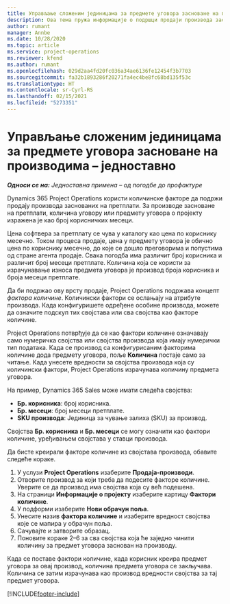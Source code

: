 ```yaml
---
title: Управљање сложеним јединицама за предмете уговора засноване на производима – једноставно
description: Ова тема пружа информације о подршци продаји производа заснованих на претплати.
author: rumant
manager: Annbe
ms.date: 10/28/2020
ms.topic: article
ms.service: project-operations
ms.reviewer: kfend
ms.author: rumant
ms.openlocfilehash: 029d2aa4fd20fc036a34ae6136fe12454f3b7703
ms.sourcegitcommit: fa32b1893286f20271fa4ec4be8fc68bd135f53c
ms.translationtype: HT
ms.contentlocale: sr-Cyrl-RS
ms.lasthandoff: 02/15/2021
ms.locfileid: "5273351"
---
```

# <a name="manage-complex-units-for-product-based-contract-lines---lite"></a>Управљање сложеним јединицама за предмете уговора засноване на производима – једноставно

_**Односи се на:** Једноставна примена – од погодбе до профактуре_

Dynamics 365 Project Operations користи количинске факторе да подржи продају производа заснованих на претплати. За производе засноване на претплати, количина уговору или предмету уговора о пројекту изражена је као број корисничких месеци.

Цена софтвера за претплату се чува у каталогу као цена по кориснику месечно. Током процеса продаје, цена у предмету уговора је обично цена по кориснику месечно, до које се дошло преговорима и попустима од стране агента продаје. Свака погодба има различит број корисника и различит број месеци претплате. Количина која се користи за израчунавање износа предмета уговора је производ броја корисника и броја месеци претплате.

Да би подржао ову врсту продаје, Project Operations подржава концепт *фактора количине*. Количински фактори се ослањају на атрибуте производа. Када конфигуришете одређене особине производа, можете да означите подскуп тих својстава или сва својства као факторе количине.

Project Operations потврђује да се као фактори количине означавају само нумеричка својства или својства производа која имају нумерички тип података. Када се производ са конфигурисаним факторима количине дода предмету уговора, поље **Количина** постаје само за читање. Када унесете вредности за својства производа која су количински фактори, Project Operations израчунава количину предмета уговора.

На пример, Dynamics 365 Sales може имати следећа својства:

- **Бр. корисника**: број корисника.
- **Бр. месеци**: број месеци претплате.
- **SKU производа**: Јединица за чување залиха (SKU) за производ.

Својства **Бр. корисника** и **Бр. месеци** се могу означити као фактори количине, уређивањем својстава у ставци производа.

Да бисте креирали факторе количине из својстава производа, обавите следеће кораке.

1. У услузи **Project Operations** изаберите **Продаја-производи**.
2. Отворите производ за који треба да подесите факторе количине. Уверите се да производ има својства која су већ подешена.
3. На страници **Информације о пројекту** изаберите картицу **Фактори количине**.
4. У подформи изаберите **Нови обрачун поља**.
5. Унесите назив **фактора количине** и изаберите вредност својства које се мапира у обрачун поља.
6. Сачувајте и затворите образац.
7. Поновите кораке 2–6 за сва својства која ће заједно чинити количину за предмет уговора заснован на производу.

Када се поставе фактори количине, када корисник креира предмет уговора за овај производ, количина предмета уговора се закључава. Количина се затим израчунава као производ вредности својства за тај предмет уговора.


[!INCLUDE[footer-include](../../includes/footer-banner.md)]